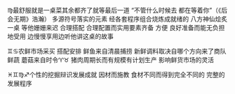 ♍︎最舒服就是一桌菜其余都齐了就等最后一道
“不管什么时候去 都在等着你”（《后会无期》浩瀚）
多源符号落实的元素 经各套程序组合烧炼成就绪的
八方神仙烩炙一桌 等他姗姗来迟
合理搭配 合理配置而实用要素齐备
方便 良好准备而能无负担地受用
边慢慢享用边听他讲这桌的故事

♊︎♋︎农鲜市场采买 搭配安排
鲜鱼来自清晨捕捞 新鲜调料取决自哪个方向来了商队
鲜蔬 蘑菇来自时令♈︎♉︎
猪肉周期长而有规模有计划生产 影响鲜货市场的灵活

♓︎♊︎♍︎♐︎个性的挖掘辩识发展成就
因材而施教 食材不同而得到完全不同的 完整的发展程序
